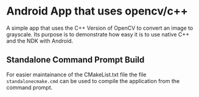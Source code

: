 Android App that uses opencv/c++
================================

A simple app that uses the C++ Version of OpenCV to convert an image to grayscale. Its purpose is to demonstrate how easy it is to use
native C++ and the NDK with Android.

Standalone Command Prompt Build
-------------------------------

For easier maintainance of the CMakeList.txt file the file
```standalonecmake.cmd``` can be used to compile the application
from the command prompt.

